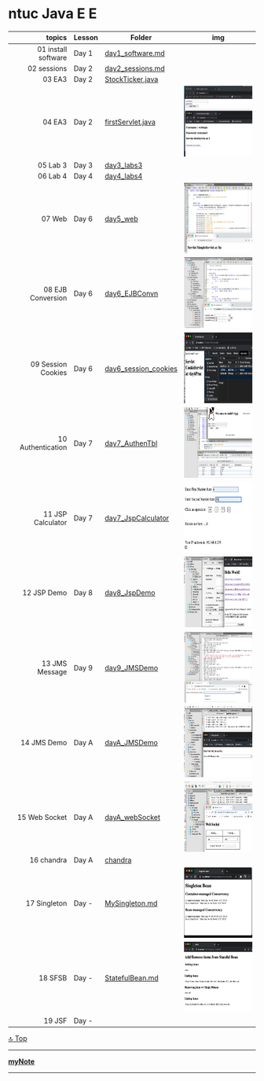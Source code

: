 ntuc Java E E
===
[top]: topOfThePage

| topics | Lesson | Folder | img |
| ---: | --- | --- | --- |
|  01 install software | Day 1 | [ day1_software.md ]( /mDjavaEE/day1_software.md) |  |
|  02 sessions | Day 2 | [ day2_sessions.md ]( /mDjavaEE/day2_sessions.md) |  |
|  03 EA3 | Day 2 | [ StockTicker.java ](/mDjavaEE/EA3/EA1-EJB1/src/java/com/ubs/StockTicker.java) |  |
|  04 EA3 | Day 2 | [ firstServlet.java ](/mDjavaEE/EA3/EA1-WEB1/src/java/com/ubs/firstServlet.java) | <img src="img/210103_day2FirstServlet.png" alt="210103_day2FirstServlet.png" height="144"> |
|  05 Lab 3 | Day 3 | [ day3_labs3 ]( /mDjavaEE/day3_labs3) |  |
|  06 Lab 4 | Day 4 | [ day4_labs4 ]( /mDjavaEE/day4_labs4) |  |
|  07 Web | Day 6 | [ day5_web ]( /mDjavaEE/day5_web) | <img src="day5_web/helloServlet/img/210103day5SimpleServlet.png" alt="210103day5SimpleServlet.png" height="144"> |
|  08 EJB Conversion | Day 6 | [ day6_EJBConvn ]( /mDjavaEE/day6_EJBConvn) | <img src="day6_EJBConvn/210103day6_conv.png" alt="210103day6_conv.png" height="144"> |
|  09 Session Cookies | Day 6 | [ day6_session_cookies ]( /mDjavaEE/day6_session_cookies) | <img src="day6_session_cookies/201222_CoolieS.png" alt="201222_CoolieS.png" height="144"> |
|  10 Authentication  | Day 7 | [ day7_AuthenTbl ]( /mDjavaEE/day7_AuthenTbl) | <img src="day7_AuthenTbl/201222_AuthN.png" alt="201222_AuthN.png" height="144"> |
|  11 JSP Calculator | Day 7 | [ day7_JspCalculator ]( /mDjavaEE/day7_JspCalculator) | <img src="day7_JspCalculator/201222_calc.png" alt="201222_calc.png" height="144"> |
|  12 JSP Demo   | Day 8 | [ day8_JspDemo ]( /mDjavaEE/day8_JspDemo) | <img src="day8_JspDemo/img/201226JspDemo_home.png" alt="201226JspDemo_home.png" height="144"> |
|  13 JMS Message | Day 9 | [ day9_JMSDemo ]( /mDjavaEE/day9_JMSDemo) | <img src="day9_JMSDemo/images/201227JmsDemo_Console.png" alt="201227JmsDemo_Console.png" height="144"> |
|  14 JMS Demo   | Day A | [ dayA_JMSDemo ]( /mDjavaEE/dayA_JMSDemo) | <img src="dayA_JMSDemo/images/201228JmsDemoMsg.png" alt="201228JmsDemoMsg.png" height="144"> |
|  15 Web Socket | Day A | [ dayA_webSocket ]( /mDjavaEE/dayA_webSocket) | <img src="dayA_webSocket/img/201228wsDemo_WebSocket.png" alt="201228wsDemo_WebSocket.png" height="144"> |
|  16 chandra | Day A | [ chandra ]( /mDjavaEE/chandra) |  |
|  17 Singleton | Day - | [ MySingleton.md ]( /mDjavaEE/chandra/MySingleton.md) | <img src="/mDjavaEE/chandra/img/210104ChanSingleton.png" alt="210104ChanSingleton.png" height="144"> |
|  18 SFSB | Day - | [ StatefulBean.md ]( /mDjavaEE/chandra/StatefulBean.md) | <img src="/mDjavaEE/chandra/img/210104ChanSFSB.png" alt="210104ChanSingleton.png" height="144"> |
|  19 JSF | Day - | [  ]( /mDjavaEE/chandra) |  |

[:top: Top](#top)

---
[**myNote**](mynote.md)

---
